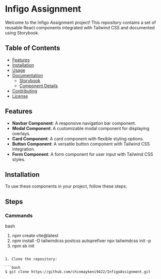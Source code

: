 # Infigo Assignment

Welcome to the Infigo Assignment project! This repository contains a set of reusable React components integrated with Tailwind CSS and documented using Storybook.

## Table of Contents

- [Features](#features)
- [Installation](#installation)
- [Usage](#usage)
- [Documentation](#documentation)
  - [Storybook](#storybook)
  - [Component Details](#component-details)
- [Contributing](#contributing)
- [License](#license)

## Features

- **Navbar Component**: A responsive navigation bar component.
- **Modal Component**: A customizable modal component for displaying overlays.
- **Card Component**: A card component with flexible styling options.
- **Button Component**: A versatile button component with Tailwind CSS integration.
- **Form Component**: A form component for user input with Tailwind CSS styles.

## Installation

To use these components in your project, follow these steps:

## Steps
### Cammands

bash
1. npm create vite@latest
2. npm install -D tailwindcss postcss autoprefixer
   npx tailwindcss init -p
3. npm sb init  
```

1. Clone the repository:

```bash
$ git clone https://github.com/chinmaykeni9422/InfigoAssignment.git
